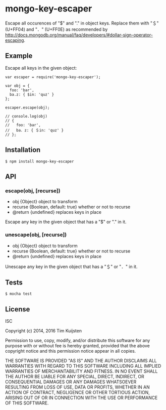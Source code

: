 # mongo-key-escaper

Escape all occurences of "$" and "." in object keys. Replace them with "＄" (U+FF04)
and "．" (U+FF0E) as recommended by http://docs.mongodb.org/manual/faq/developers/#dollar-sign-operator-escaping.

## Example

Escape all keys in the given object:

    var escaper = require('mongo-key-escaper');

    var obj = {
      foo: 'bar',
      ba.z: { $in: 'quz' }
    };

    escaper.escape(obj);

    // console.log(obj)
    // {
    //   foo: 'bar',
    //   ba．z: { ＄in: 'quz' }
    // };

## Installation

    $ npm install mongo-key-escaper

## API

###  escape(obj, [recurse])
* obj {Object} object to transform
* recurse {Boolean, default: true} whether or not to recurse
* @return {undefined} replaces keys in place

Escape any key in the given object that has a "$" or "." in it.

### unescape(obj, [recurse])
* obj {Object} object to transform
* recurse {Boolean, default: true} whether or not to recurse
* @return {undefined} replaces keys in place

Unescape any key in the given object that has a "＄" or "．" in it.

## Tests

    $ mocha test

## License

ISC

Copyright (c) 2014, 2016 Tim Kuijsten

Permission to use, copy, modify, and/or distribute this software for any
purpose with or without fee is hereby granted, provided that the above
copyright notice and this permission notice appear in all copies.

THE SOFTWARE IS PROVIDED "AS IS" AND THE AUTHOR DISCLAIMS ALL WARRANTIES
WITH REGARD TO THIS SOFTWARE INCLUDING ALL IMPLIED WARRANTIES OF
MERCHANTABILITY AND FITNESS. IN NO EVENT SHALL THE AUTHOR BE LIABLE FOR
ANY SPECIAL, DIRECT, INDIRECT, OR CONSEQUENTIAL DAMAGES OR ANY DAMAGES
WHATSOEVER RESULTING FROM LOSS OF USE, DATA OR PROFITS, WHETHER IN AN
ACTION OF CONTRACT, NEGLIGENCE OR OTHER TORTIOUS ACTION, ARISING OUT OF
OR IN CONNECTION WITH THE USE OR PERFORMANCE OF THIS SOFTWARE.
